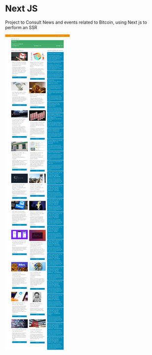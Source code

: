# Next JS

Project to Consult News and events related to Bitcoin, using Next js to perform an SSR

![alt text](https://github.com/yaneth94/BitcoinAppNext/blob/master/Bitcoin.png) 